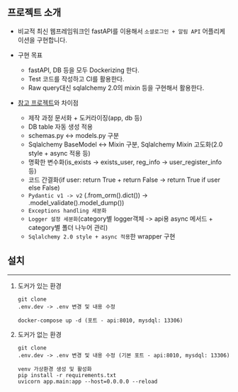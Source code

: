 ## 프로젝트 소개

- 비교적 최신 웹프레임워크인 fastAPI를 이용해서 `소셜로그인 + 알림 API` 어플리케이션을 구현합니다.

- 구현 목표
    - fastAPI, DB 등을 모두 Dockerizing 한다.
    - Test 코드를 작성하고 CI를 활용한다.
    - Raw query대신 sqlalchemy 2.0의 mixin 등을 구현해서 활용한다.

- [참고 프로젝트](https://github.com/riseryan89/notification-api)와 차이점
    - 제작 과정 문서화 + 도커라이징(app, db 등) 
    - DB table 자동 생성 적용
    - schemas.py <-> models.py 구분
    - Sqlalchemy BaseModel <-> Mixin 구분, Sqlalchemy Mixin 고도화(2.0 style + async 적용 등)
    - 명확한 변수화(is_exists -> exists_user, reg_info -> user_register_info 등)
    - 코드 간결화(if user: return True + return False -> return True if user else False)
    - `Pydantic v1 -> v2` (.from_orm().dict()) -> .model_validate().model_dump())
    - `Exceptions handling 세분화`
    - `Logger 설정 세분화`(category별 logger객체 -> api용 async 메서드 + category별 폴더 나누어 관리)
    - `Sqlalchemy 2.0 style + async 적용`한 wrapper 구현
## 설치 

---
1. 도커가 있는 환경 
    ```shell
    git clone
    .env.dev -> .env 변경 및 내용 수정
   
    docker-compose up -d (포트 - api:8010, mysdql: 13306)
    ```
   
2. 도커가 없는 환경
    ```shell
    git clone
    .env.dev -> .env 변경 및 내용 수정 (기본 포트 - api:8010, mysdql: 13306)
    
    venv 가상환경 생성 및 활성화
    pip install -r requirements.txt
    uvicorn app.main:app --host=0.0.0.0 --reload
    ```
